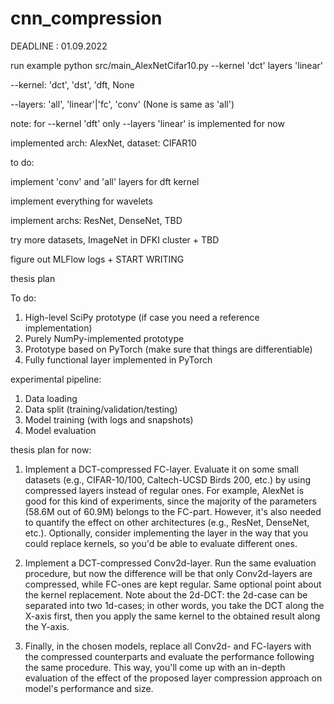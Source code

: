 # cnn_compression
DEADLINE : 01.09.2022

run example 
python src/main_AlexNetCifar10.py --kernel 'dct' layers 'linear'


--kernel: 'dct', 'dst', 'dft, None

--layers: 'all', 'linear'|'fc', 'conv' (None is same as 'all')


note: for --kernel 'dft' only --layers 'linear' is implemented for now

implemented arch: AlexNet, dataset: CIFAR10

to do: 


implement 'conv' and 'all' layers for dft kernel


implement everything for wavelets


implement archs: ResNet, DenseNet, TBD


try more datasets, ImageNet in DFKI cluster + TBD


figure out MLFlow logs + START WRITING



thesis plan


To do:
1. High-level SciPy prototype (if case you need a reference implementation)
2. Purely NumPy-implemented prototype
3. Prototype based on PyTorch (make sure that things are differentiable)
4. Fully functional layer implemented in PyTorch

experimental pipeline:
1. Data loading
2. Data split (training/validation/testing)
3. Model training (with logs and snapshots)
4. Model evaluation

thesis plan for now:
1) Implement a DCT-compressed FC-layer. Evaluate it on some small datasets (e.g., CIFAR-10/100, Caltech-UCSD Birds 200, etc.) by using compressed layers instead of regular ones. For example, AlexNet is good for this kind of experiments, since the majority of the parameters (58.6M out of 60.9M) belongs to the FC-part. However, it's also needed to quantify the effect on other architectures (e.g., ResNet, DenseNet, etc.). Optionally, consider implementing the layer in the way that you could replace kernels, so you'd be able to evaluate different ones.

2) Implement a DCT-compressed Conv2d-layer. Run the same evaluation procedure, but now the difference will be that only Conv2d-layers are compressed, while FC-ones are kept regular. Same optional point about the kernel replacement. Note about the 2d-DCT: the 2d-case can be separated into two 1d-cases; in other words, you take the DCT along the X-axis first, then you apply the same kernel to the obtained result along the Y-axis.

3) Finally, in the chosen models, replace all Conv2d- and FC-layers with the compressed counterparts and evaluate the performance following the same procedure. This way, you'll come up with an in-depth evaluation of the effect of the proposed layer compression approach on model's performance and size.
